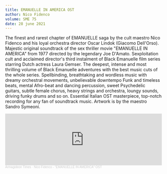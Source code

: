 ```yaml
---
title: EMANUELLE IN AMERICA OST
author: Nico Fidenco
volume: SME 75
date: 28 june 2021
---
```

The finest and rarest chapter of EMANUELLE saga by the cult maestro Nico Fidenco and his loyal orchestra director Oscar Lindok (Giacomo Dell'Orso). Majestic original soundtrack of the sex thriller movie "EMANUELLE IN AMERICA" from 1977 directed by the legendary Joe D'Amato. Sexploitation cult and acclaimed director's third instalment of Black Emanuelle film series starring Dutch actress Laura Gemser. The deepest, intense and most thrilling volume of Black Emanuelle adventures with the best music cuts of the whole series. Spellbinding, breathtaking and wordless music with dreamy orchestral movements, unbelievable downtempo Funk and timeless beats, mental Afro-beat and dancing percussion, sweet Psychedelic guitars, subtle female chorus, heavy strings and orchestra, loungy sounds, driving funky drums and so on. Essential Italian OST masterpiece, top-notch recording for any fan of soundtrack music. Artwork is by the maestro Sandro Symeoni.

<iframe width="100%" height="166" scrolling="no" frameborder="no" allow="autoplay" src="https://w.soundcloud.com/player/?url=https%3A//api.soundcloud.com/tracks/544286541&color=%23ff5500&auto_play=false&hide_related=true&show_comments=false&show_user=true&show_reposts=false&show_teaser=false"></iframe><div style="font-size: 10px; color: #cccccc;line-break: anywhere;word-break: normal;overflow: hidden;white-space: nowrap;text-overflow: ellipsis; font-family: Interstate,Lucida Grande,Lucida Sans Unicode,Lucida Sans,Garuda,Verdana,Tahoma,sans-serif;font-weight: 100;"><a href="https://soundcloud.com/armagideon-times" title="Armagideon Times" target="_blank" style="color: #cccccc; text-decoration: none;">Armagideon Times</a> · <a href="https://soundcloud.com/armagideon-times/nico-fidenco-emanuelle-in-america-1977-italian-ost-masterpiece" title="Nico Fidenco - &quot;EMANUELLE IN AMERICA&quot; OST" target="_blank" style="color: #cccccc; text-decoration: none;">Nico Fidenco - &quot;EMANUELLE IN AMERICA&quot; OST</a></div>
